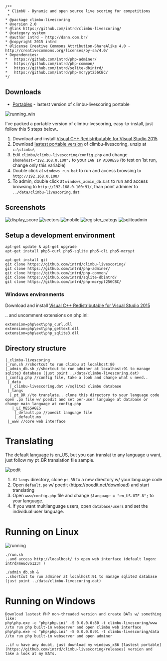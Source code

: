 ```
/**
 * ClimbU - Dynamic and open source live scoring for competitions
 * 
* @package climbu-livescoring
* @version 2.0
* @link https://github.com/intrd/climbu-livescoring/
* @category system
* @author intrd - http://dann.com.br/
* @copyright 2015 intrd
* @license Creative Commons Attribution-ShareAlike 4.0 - http://creativecommons.org/licenses/by-sa/4.0/
* Dependencies: 
* 	https://github.com/intrd/php-adminer/
* 	https://github.com/intrd/php-common/
* 	https://github.com/intrd/sqlite-dbintrd/
* 	https://github.com/intrd/php-mcrypt256CBC/
*/
```
## Downloads

* [Portables](https://github.com/intrd/climbu-livescoring/releases) - lastest version of climbu-livescoring portable 

![running_win](/shots/running_win.jpg?raw=true "running_win")

I've packed a portable version of climbu-lvescoring, easy-to-install, just follow this 5 steps below..

1. Download and install [Visual C++ Redistributable for Visual Studio 2015](http://www.microsoft.com/en-us/download/details.aspx?id=48145)
2. Download [lastest portable version](https://github.com/intrd/climbu-livescoring/releases) of climbu-livescoring, unzip at `c:\climbu\`
3. Edit `climbu/climbu-livescoring/config.php` and change `$homehost="192.168.0.100";` to your `LAN IP ADDRESS` (to test on 1st run, change only this variable)
4. Double click at `windows_run.bat` to run and access browsing to `http://192.168.0.100/` 
5. To admin, double click at `windows_admin_db.bat` to run and access browsing to `http://192.168.0.100:91/`, than point adminer to `../data/climbu-livescoring.dat`

## Screenshots
![display_score](/shots/display_score.jpg?raw=true "display_score")
![sectors](/shots/sectors.jpg?raw=true "sectors")
![mobile](/shots/mobile.jpg?raw=true "mobile")
![register_categs](/shots/register_catgs.jpg?raw=true "register_catgs")
![sqliteadmin](/shots/sqliteadmin.jpg?raw=true "sqliteadmin")


## Setup a development environment
```
apt-get update & apt-get upgrade
apt-get install php5-curl php5-sqlite php5-cli php5-mcrypt

apt-get install git
git clone https://github.com/intrd/climbu-livescoring/
git clone https://github.com/intrd/php-adminer/
git clone https://github.com/intrd/php-common/
git clone https://github.com/intrd/sqlite-dbintrd/
git clone https://github.com/intrd/php-mcrypt256CBC/

```
### Windows environments

Download and install [Visual C++ Redistributable for Visual Studio 2015](http://www.microsoft.com/en-us/download/details.aspx?id=48145)

.. and uncomment extensions on php.ini:
```
extension=php\ext\php_curl.dll
extension=php\ext\php_gettext.dll
extension=php\ext\php_sqlite3.dll
```

## Directory structure
```
|_climbu-livescoring
|_run.sh //shortcut to run climbu at localhost:80
|_admin_db.sh //shortcut to run adminer at localhost:91 to manage sqlite3 database (just point ../data/climbu-livescoring.dat)
|_config.php //config file, take a look and change what u need..
 |_data
  |_climbu-livescoring.dat //sqlite3 climbu database
 |_langs
  |_pt_BR //to translate.. clone this directory to your language code open .po file w/ poedit and set per-user language at database or change main language at config.php
   |_LC_MESSAGES
    |_default.po //poedit language file
    |_default.mo 
 |_www //core web interface

```

# Translating

The default language is en_US, but you can translat to any language u want, just follow my pt_BR translation file sample.

![pedit](/shots/poedit.jpg?raw=true "poedit")

1. At `langs` directory, clone `pt_BR` to a new directory w/ your language code 
2. Open `default.po` w/ poedit (https://poedit.net/download) and start translating
3. Open `www/config.php` file and change `$language = "en_US.UTF-8";` to your language.
4. If you want multilanguage users, open `database/users` and set the individual user language. 


# Running on Linux
![running](/shots/running.jpg?raw=true "running")
```
./run.sh
..and access http://localhost/ to open web interface (default logon: intrd/meuovo123! )

./admin_db.sh & 
..shortcut to run adminer at localhost:91 to manage sqlite3 database (just point ../data/climbu-livescoring.dat)

```

# Running on Windows
```
Download lastest PHP non-threaded version and create BATs w/ something like: 
php\php.exe -c "php\php.ini" -S 0.0.0.0:80 -t climbu-livescoring/www //to run php built-in webserver and open climbu web interface
php\php.exe -c "php\php.ini" -S 0.0.0.0:91 -t climbu-livescoring/data //to run php built-in webserver and open adminer

..if u have any doubt, just download my windows_x86 [lastest portable](https://github.com/intrd/climbu-livescoring/releases) version and take a look at my BATs.
```



